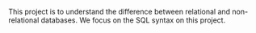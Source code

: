 This project is to understand the difference between relational and non-relational databases.
We focus on the SQL syntax on this project.